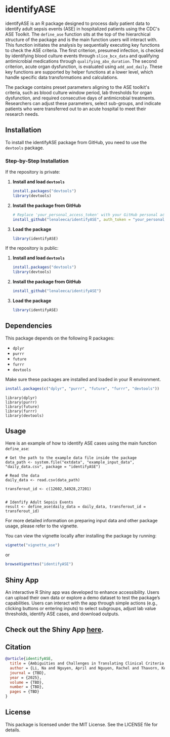 # identifyASE

identifyASE is an R package designed to process daily patient data to identify adult sepsis events (ASE) in hospitalized patients using the CDC's ASE Toolkit. 
The `define_ase` function sits at the top of the hierarchical structure of the package and is the main function users will interact with. This function initiates the analysis by sequentially executing key functions to check the ASE criteria. 
The first criterion, presumed infection, is checked by identifying blood culture events through `slice_bcx_data` and qualifying antimicrobial medications through `qualifying_abx_duration`. 
The second criterion, acute organ dysfunction, is evaluated using `add_aod_daily`. These key functions are supported by helper functions at a lower level, which handle specific data transformations and calculations.

The package contains preset parameters aligning to the ASE toolkit's criteria, such as blood culture window period, lab thresholds for organ dysfunction, and required consecutive days of antimicrobial treatments.  
Researchers can adjust these parameters, select sub-groups, and indicate patients who were transferred out to an acute hospital to meet their research needs.

## Installation

To install the identifyASE package from GitHub, you need to use the `devtools` package. 

### Step-by-Step Installation

If the repository is private: 

1. **Install and load `devtools`**

    ```r
    install.packages("devtools")
    library(devtools)
    ```

2. **Install the package from GitHub**

    ```r
    # Replace 'your_personal_access_token' with your GitHub personal access token
    install_github("lenaleeca/identifyASE", auth_token = "your_personal_access_token")
    ```

3. **Load the package**

    ```r
    library(identifyASE)
    ```

If the repository is public:

1. **Install and load `devtools`**

    ```r
    install.packages("devtools")
    library(devtools)
    ```

2. **Install the package from GitHub**

    ```r
    install_github("lenaleeca/identifyASE")
    ```

3. **Load the package**

    ```r
    library(identifyASE)
    ```
    
## Dependencies

This package depends on the following R packages:

- `dplyr`
- `purrr`
- `future`
- `furrr`
- `devtools`

Make sure these packages are installed and loaded in your R environment.

```r
install.packages(c("dplyr", "purrr", "future", "furrr", "devtools"))
```
```{r}
library(dplyr)
library(purrr)
library(future)
library(furrr)
library(devtools)
```

## Usage

Here is an example of how to identify ASE cases using the main function `define_ase`:

```{r}
# Get the path to the example data file inside the package
data_path <- system.file("extdata", "example_input_data", "daily_data.csv", package = "identifyASE")

# Read the data 
daily_data <- read.csv(data_path)

transferout_id <- c(12602,54928,27201)


# Idenfify Adult Sepsis Events
result <- define_ase(daily_data = daily_data, transferout_id = transferout_id)
```

For more detailed information on preparing input data and other package usage, please refer to the vignette.

You can view the vignette locally after installing the package by running:

```r
vignette("vignette_ase")
```

or 

```r
browseVignettes("identifyASE")
```

## Shiny App

An interactive R Shiny app was developed to enhance accessibility. Users can upload their own data or explore a demo dataset to test the package’s capabilities. Users can interact with the app through simple actions (e.g., clicking buttons or entering inputs) to select subgroups, adjust lab value thresholds, identify ASE cases, and download outputs. 

Check out the Shiny App [here](https://lenaleeca.shinyapps.io/shiny-identifyase/).
-----

## Citation

```bibtex
@article{identifyASE,
  title = {Ambiguities and Challenges in Translating Clinical Criteria into Code: Insights from Coding the Adult Sepsis Event Toolkit},
  author = {Li, Na and Nguyen, April and Nguyen, Rachel and Thavorn, Kednapa and Ziegler, Jennifer and Dodek, Peter and Garland, Allan},
  journal = {TBD},  
  year = {2025},
  volume = {TBD},   
  number = {TBD},   
  pages = {TBD}   
}
```

## License

This package is licensed under the MIT License. See the LICENSE file for details.